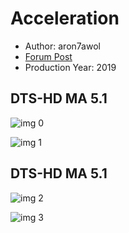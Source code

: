 # Acceleration

* Author: aron7awol
* [Forum Post](https://www.avsforum.com/threads/bass-eq-for-filtered-movies.2995212/post-59063754)
* Production Year: 2019

## DTS-HD MA 5.1

![img 0](https://i.imgur.com/R1iBOwm.jpg)

![img 1](https://i.imgur.com/t7aoh3Z.png)

## DTS-HD MA 5.1

![img 2](https://i.imgur.com/R1iBOwm.jpg)

![img 3](https://i.imgur.com/t7aoh3Z.png)

